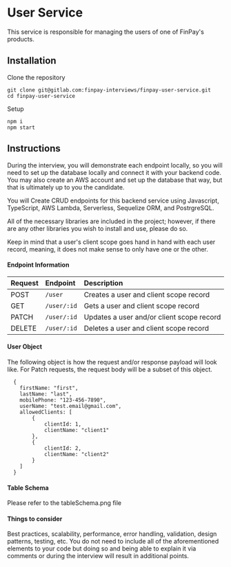 # User Service

This service is responsible for managing the users of one of FinPay's products.

## Installation

Clone the repository
```
git clone git@gitlab.com:finpay-interviews/finpay-user-service.git
cd finpay-user-service
```
Setup
```
npm i
npm start
```

## Instructions

During the interview, you will demonstrate each endpoint locally, so you will need to set up the database locally and connect it with your backend code.
You may also create an AWS account and set up the database that way, but that is ultimately up to you the candidate. 

You will Create CRUD endpoints for this backend service using Javascript, TypeScript, AWS Lambda, Serverless, Sequelize ORM, and PostrgreSQL.

All of the necessary libraries are included in the project; however, if there are any other libraries you wish to install and use, please do so.

Keep in mind that a user's client scope goes hand in hand with each user record, meaning, it does not make sense to only have one or the other.

#### Endpoint Information

| Request | Endpoint | Description                       |
|:--------| :------- | :-------------------------------- |
| POST    | `/user`  | Creates a user and client scope record |
| GET     | `/user/:id` | Gets a user and client scope record |
| PATCH   | `/user/:id` | Updates a user and/or client scope record |
| DELETE  | `/user/:id` | Deletes a user and client scope record |

#### User Object
The following object is how the request and/or response payload will look like.
For Patch requests, the request body will be a subset of this object.

```angular2html
  {
    firstName: "first",
    lastName: "last",
    mobilePhone: "123-456-7890",
    userName: "test.email@gmail.com",
    allowedClients: [
        {
            clientId: 1,
            clientName: "client1"
        },
        {
            clientId: 2,
            clientName: "client2"
        }
    ]
  }
```

#### Table Schema
Please refer to the tableSchema.png file

#### Things to consider
Best practices, scalability, performance, error handling, validation, design patterns, testing, etc. You do not need to include all of the aforementioned elements to your code but doing so and being able to explain it via comments or during the interview will result in additional points.
